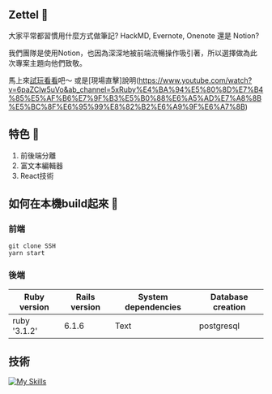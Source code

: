 ## Zettel 👋

大家平常都習慣用什麼方式做筆記? HackMD, Evernote, Onenote 還是 Notion? </p>
我們團隊是使用Notion，也因為深深地被前端流暢操作吸引著，所以選擇做為此次專案主題向他們致敬。</p>
馬上來[試玩看看](https://www.zettel.tw)吧～
或是[現場直擊]說明(https://www.youtube.com/watch?v=6paZClw5uVo&ab_channel=5xRuby%E4%BA%94%E5%80%8D%E7%B4%85%E5%AF%B6%E7%9F%B3%E5%B0%88%E6%A5%AD%E7%A8%8B%E5%BC%8F%E6%95%99%E8%82%B2%E6%A9%9F%E6%A7%8B)

## 特色 🎯
 1. 前後端分離 
 2. 富文本編輯器
 3. React技術


## 如何在本機build起來 🧩

### 前端 
```spell=
git clone SSH 
yarn start
```
### 後端 
| Ruby version | Rails version | System dependencies |  Database creation   |
| ------------ | ------------- | ------------------- | ------------------- |
| ruby '3.1.2' | 6.1.6         | Text                |   postgresql   |





## 技術

[![My Skills](https://skills.thijs.gg/icons?i=react,tailwindcss,rails,postgresql,git,github,netlify,heroku,webpack)](https://skills.thijs.gg)




<!--

前後端環境變數

**Here are some ideas to get you started:**




🙋‍♀️ A short introduction - what is your organization all about?
🌈 Contribution guidelines - how can the community get involved?
👩‍💻 Useful resources - where can the community find your docs? Is there anything else the community should know?
🍿 Fun facts - what does your team eat for breakfast?
🧙 Remember, you can do mighty things with the power of [Markdown](https://docs.github.com/github/writing-on-github/getting-started-with-writing-and-formatting-on-github/basic-writing-and-formatting-syntax)
-->
